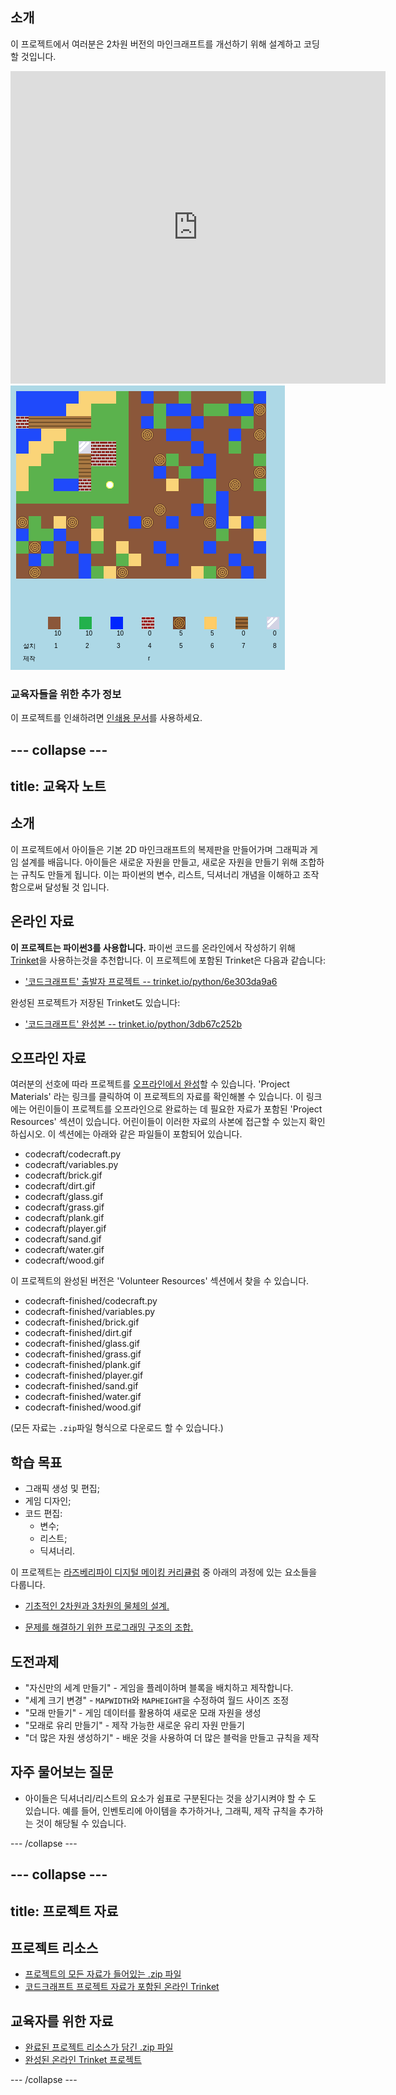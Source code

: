 ## 소개

이 프로젝트에서 여러분은 2차원 버전의 마인크래프트를 개선하기 위해 설계하고 코딩할 것입니다.

<div class="trinket">
  <iframe src="https://trinket.io/embed/python/3db67c252b?outputOnly=true&start=result" width="600" height="500" frameborder="0" marginwidth="0" marginheight="0" allowfullscreen>
  </iframe>
  <img src="images/craft-finished.png">
</div>

### 교육자들을 위한 추가 정보

이 프로젝트를 인쇄하려면 [인쇄용 문서](https://projects.raspberrypi.org/ko-KR/projects/codecraft/print)를 사용하세요.

--- collapse ---
---
title: 교육자 노트
---

## 소개

이 프로젝트에서 아이들은 기본 2D 마인크래프트의 복제판을 만들어가며 그래픽과 게임 설계를 배웁니다. 아이들은 새로운 자원을 만들고, 새로운 자원을 만들기 위해 조합하는 규칙도 만들게 됩니다. 이는 파이썬의 변수, 리스트, 딕셔너리 개념을 이해하고 조작함으로써 달성될 것 입니다.

## 온라인 자료

**이 프로젝트는 파이썬3를 사용합니다.** 파이썬 코드를 온라인에서 작성하기 위해 [Trinket](https://trinket.io/)을 사용하는것을 추천합니다. 이 프로젝트에 포함된 Trinket은 다음과 같습니다:

+ ['코드크래프트' 출발자 프로젝트 -- trinket.io/python/6e303da9a6](https://trinket.io/python/6e303da9a6)

완성된 프로젝트가 저장된 Trinket도 있습니다:

+ ['코드크래프트' 완성본 -- trinket.io/python/3db67c252b](https://trinket.io/python/3db67c252b)

## 오프라인 자료

여러분의 선호에 따라 프로젝트를 [오프라인에서 완성](https://www.codeclubprojects.org/en-GB/resources/python-working-offline/)할 수 있습니다. 'Project Materials' 라는 링크를 클릭하여 이 프로젝트의 자료를 확인해볼 수 있습니다. 이 링크에는 어린이들이 프로젝트를 오프라인으로 완료하는 데 필요한 자료가 포함된 'Project Resources' 섹션이 있습니다. 어린이들이 이러한 자료의 사본에 접근할 수 있는지 확인하십시오. 이 섹션에는 아래와 같은 파일들이 포함되어 있습니다.

+ codecraft/codecraft.py
+ codecraft/variables.py
+ codecraft/brick.gif
+ codecraft/dirt.gif
+ codecraft/glass.gif
+ codecraft/grass.gif
+ codecraft/plank.gif
+ codecraft/player.gif
+ codecraft/sand.gif
+ codecraft/water.gif
+ codecraft/wood.gif

이 프로젝트의 완성된 버전은 'Volunteer Resources' 섹션에서 찾을 수 있습니다.

+ codecraft-finished/codecraft.py
+ codecraft-finished/variables.py
+ codecraft-finished/brick.gif
+ codecraft-finished/dirt.gif
+ codecraft-finished/glass.gif
+ codecraft-finished/grass.gif
+ codecraft-finished/plank.gif
+ codecraft-finished/player.gif
+ codecraft-finished/sand.gif
+ codecraft-finished/water.gif
+ codecraft-finished/wood.gif

(모든 자료는 `.zip`파일 형식으로 다운로드 할 수 있습니다.)

## 학습 목표

+ 그래픽 생성 및 편집;
+ 게임 디자인;
+ 코드 편집: 
    + 변수;
    + 리스트;
    + 딕셔너리.

이 프로젝트는 [라즈베리파이 디지털 메이킹 커리큘럼](http://rpf.io/curriculum) 중 아래의 과정에 있는 요소들을 다룹니다.

+ [기초적인 2차원과 3차원의 물체의 설계.](https://www.raspberrypi.org/curriculum/design/creator)

+ [문제를 해결하기 위한 프로그래밍 구조의 조합.](https://www.raspberrypi.org/curriculum/programming/builder)

## 도전과제

+ "자신만의 세계 만들기" - 게임을 플레이하며 블록을 배치하고 제작합니다.
+ "세계 크기 변경" - `MAPWIDTH`와 `MAPHEIGHT`을 수정하여 월드 사이즈 조정
+ "모래 만들기" - 게임 데이터를 활용하여 새로운 모래 자원을 생성
+ "모래로 유리 만들기" - 제작 가능한 새로운 유리 자원 만들기
+ "더 많은 자원 생성하기" - 배운 것을 사용하여 더 많은 블럭을 만들고 규칙을 제작

## 자주 물어보는 질문

+ 아이들은 딕셔너리/리스트의 요소가 쉼표로 구분된다는 것을 상기시켜야 할 수 도 있습니다. 예를 들어, 인벤토리에 아이템을 추가하거나, 그래픽, 제작 규칙을 추가하는 것이 해당될 수 있습니다.

--- /collapse ---

--- collapse ---
---
title: 프로젝트 자료
---

## 프로젝트 리소스

+ [프로젝트의 모든 자료가 들어있는 .zip 파일](resources/codecraft-resources.zip)
+ [코드크래프트 프로젝트 자료가 포함된 온라인 Trinket](https://trinket.io/python/6e303da9a6)

## 교육자를 위한 자료

+ [완료된 프로젝트 리소스가 담긴 .zip 파일](solutions/codecraft-solution.zip)
+ [완성된 온라인 Trinket 프로젝트](https://trinket.io/python/3db67c252b)

--- /collapse ---
